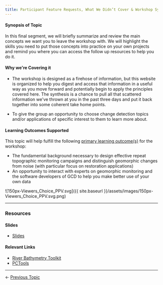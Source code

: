 ```yaml
---
title: Participant Feature Requests, What We Didn’t Cover & Workshop Synthesis
---
```


#### Synopsis of Topic

In this final segment, we will briefly summarize and review the main concepts we want you to leave the workshop with. We will highlight the skills you need to put those concepts into practice on your own projects and remind you where you can access the follow up resources to help you do it. 

#### Why we're Covering it

- The workshop is designed as a firehose of information, but this website is organized to help you digest and access that information in a useful way as you move forward and potentially begin to apply the principles covered here. The synthesis is a chance to pull all that scattered information we've thrown at you in the past three days and put it back together into some coherent take home points. 


- To give the group an opportunity to choose change detection topics and/or applications of specific interest to them to learn more about.

#### Learning Outcomes Supported

This topic will help fulfill the following [primary learning outcome(s)](http://gcdworkshop.joewheaton.org/syllabus/primary-learning-outcomes) for the workshop:

- The fundamental background necessary to design effective repeat topographic monitoring campaigns and distinguish geomorphic changes from noise (with particular focus on restoration applications)
- An opportunity to interact with experts on geomorphic monitoring and the software developers of GCD to help you make better use of your own data

![150px-Viewers_Choice_PPV.svg]({{ site.baseurl }}/assets/images/150px-Viewers_Choice_PPV.svg.png)


------

### Resources

#### Slides

- [ Slides](http://etal.usu.edu/GCD/Workshop/2014_ANZGG/U_CourseSynthesis.pdf)

#### Relevant Links

- [River Bathymetry Toolkit](http://essa.com/tools/rbt/)
- [PCTools](http://www.joewheaton.org/Home/research/unlisted-software/point-cloud-tools)

------

← [Previous Topic](http://gcdworkshop.joewheaton.org/workshop-topics/versions/2-day-workshop/anzgg-workshop-topics/2-application-interpretations-of-change-detection-day-2/t-self-paced-problems-with-own-data)    